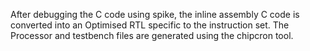 After debugging the C code using spike, the inline assembly C code is converted into an Optimised RTL specific to the instruction set. The Processor and testbench files are generated using the chipcron tool. 
